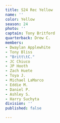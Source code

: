 ```yaml
---
title: S24 Rec Yellow
name: ''
color: Yellow
season: 24
photo: ''
captain: Tony Britford
quarterback: Drew C.
members:
- Dwaylan Applewhite
- Tony Bliss
- "Britt\tC."
- JC Chiuco
- JP Hooth
- Zach Huete
- Toya J.
- Michael LaMarco
- Eddie M.
- Daniel P.
- Ashley S.
- Harry Suchyta
division: ''
published: false

---
```

